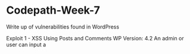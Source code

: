 # Codepath-Week-7
Write up of vulnerabilities found in WordPress

Exploit 1 - XSS Using Posts and Comments
WP Version: 4.2
An admin or user can input a <script> tag into a post or comment for a post. 
  Step 1: User finds a post created by an admin
  Step 2: User replies to the post
  Step 3: Create a script in the text box
  Step 4: Submit, and let anyone how goes to the site activate the script
  
  
  <img src="https://github.com/jesse-ables/Codepath-Week-7/blob/master/XSSvulnerability.gif" width="800">
  
  
  
Exploit 2 - XSS Using Music Names
WP Version: 4.2
Similar to the above exploit, an admin, hacked admin, or insider could add javascript into the title of a piece of music in a playlist.
  Step 1: Admin adds music to their media library
  Step 2: Admin adds javascript in the name of the music
  Step 3: Admin creates a new post with a music playlist in it
  Step 4: Admin adds music with javascript in the name


  <img src="https://github.com/jesse-ables/Codepath-Week-7/blob/master/musicvulnerability.gif" width="800">
